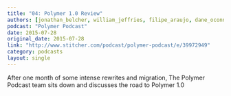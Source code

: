 ```yaml
---
title: "04: Polymer 1.0 Review"
authors: [jonathan_belcher, william_jeffries, filipe_araujo, dane_oconner]
podcast: "Polymer Podcast"
date: 2015-07-28
original_date: 2015-07-28
link: "http://www.stitcher.com/podcast/polymer-podcast/e/39972949"
category: podcasts
layout: single
---
```


After one month of some intense rewrites and migration, The Polymer Podcast team sits down and discusses the road to Polymer 1.0

